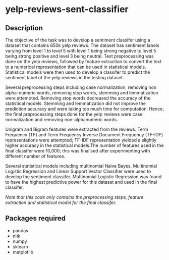 # yelp-reviews-sent-classifier
## Description
The objective of the task was to develop a sentiment classifer using a dataset that contains 650k yelp reviews. The dataset has sentiment labels varying from level 1 to level 5 with level 1 being strong negative to level 5 being strong positive and level 3 being neutral. Text preprocessing was done on the yelp reviews, followed by feature extraction to convert the text to a numerical representation that can be used in statistical models. Statistical models were then used to develop a classifer to predict the sentiment label of the yelp reviews in the testing dataset.

Several preprocessing steps including case normalization, removing non alpha-numeric words, removing stop words, stemming and lemmatization were attempted. Removing stop words decreased the accuracy of the statistical models. Stemming and lemmatization did not improve the prediction accuracy and were taking too much time for computation. Hence, the final preprocessing steps done for the yelp reviews were case normalization and removing non-alphanumeric words. 

Unigram and Bigram features were extracted from the reviews. Term Frequency (TF) and Term Frequency Inverse Document Frequency (TF-IDF) representations were attempted; TF-IDF representation yielded a slightly higher accuracy in the statistical models.The number of features used in the final classifer were 10,000; this was finalised after experimenting with different number of features.  

Several statistical models including multinomial Naive Bayes, Multinomial Logistic Regression and Linear Support Vector Classifier were used to develop the sentiment classifer. Multinomial Logistic Regression was found to have the highest predictive power for this dataset and used in the final classifer.

*Note that this code only contains the preprocessing steps, feature extraction and statistical model for the final classifer.*

## Packages required
* pandas 
* nltk
* numpy
* sklearn
* matplotlib
